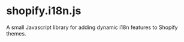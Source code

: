 shopify.i18n.js
===============

A small Javascript library for adding dynamic i18n features to Shopify themes.
